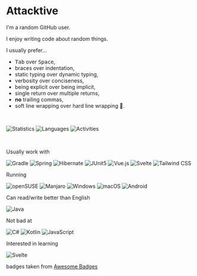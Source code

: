 # Attacktive

I'm a random GitHub user.

I enjoy writing code about random things.

I usually prefer...
- <kbd>Tab</kbd> over <kbd>Space</kbd>,
- braces over indentation,
- static typing over dynamic typing,
- verbosity over conciseness,
- being explicit over being implicit,
- single return over multiple returns,
- **no** trailing commas,
- soft line wrapping over hard line wrapping 💢.

<br>

![Statistics](https://raw.githubusercontent.com/Attacktive/github-stats/master/generated/overview.svg "Statistics")
![Languages](https://raw.githubusercontent.com/Attacktive/github-stats/master/generated/languages.svg "Languages")
![Activities](https://github-profile-summary-cards.vercel.app/api/cards/profile-details?username=Attacktive&theme=vue "Activities")

<br>

Usually work with

![Gradle](https://img.shields.io/badge/gradle-02303A?style=for-the-badge&logo=gradle&logoColor=white "Gradle")
![Spring](https://img.shields.io/badge/Spring-6DB33F?style=for-the-badge&logo=spring&logoColor=white "Spring")
![Hibernate](https://img.shields.io/badge/Hibernate-59666C?style=for-the-badge&logo=Hibernate&logoColor=white)
![JUnit5](https://img.shields.io/badge/Junit5-25A162?style=for-the-badge&logo=junit5&logoColor=white "JUnit5")
![Vue.js](https://img.shields.io/badge/Vue.js-35495E?style=for-the-badge&logo=vuedotjs&logoColor=4FC08D "Vue.js")
![Svelte]([https://img.shields.io/badge/Bootstrap-563D7C?style=for-the-badge&logo=bootstrap&logoColor=white](https://img.shields.io/badge/Svelte-4A4A55?style=for-the-badge&logo=svelte&logoColor=FF3E00))
![Tailwind CSS](https://img.shields.io/badge/Tailwind_CSS-38B2AC?style=for-the-badge&logo=tailwind-css&logoColor=white)

Running

![openSUSE](https://img.shields.io/badge/SUSE-0C322C?style=for-the-badge&logo=SUSE&logoColor=white)
![Manjaro](	https://img.shields.io/badge/manjaro-35BF5C?style=for-the-badge&logo=manjaro&logoColor=white)
![Windows](https://img.shields.io/badge/Windows-0078D6?style=for-the-badge&logo=windows&logoColor=white "Windows")
![macOS](https://img.shields.io/badge/mac%20os-000000?style=for-the-badge&logo=apple&logoColor=white)
![Android](https://img.shields.io/badge/Android-3DDC84?style=for-the-badge&logo=android&logoColor=white "Android")

Can read/write better than English

![Java](https://img.shields.io/badge/Java-ED8B00?style=for-the-badge&logo=java&logoColor=white "Java")

Not bad at

![C#](https://img.shields.io/badge/C%23-239120?style=for-the-badge&logo=c-sharp&logoColor=white "C#")
![Kotlin](https://img.shields.io/badge/Kotlin-0095D5?&style=for-the-badge&logo=kotlin&logoColor=white "Kotlin")
![JavaScript](https://img.shields.io/badge/JavaScript-323330?style=for-the-badge&logo=javascript&logoColor=F7DF1E "JavaScript")

Interested in learning

![Svelte](https://img.shields.io/badge/Svelte-4A4A55?style=for-the-badge&logo=svelte&logoColor=FF3E00)

badges taken from [Awesome Badges](https://dev.to/envoy_/150-badges-for-github-pnk)
